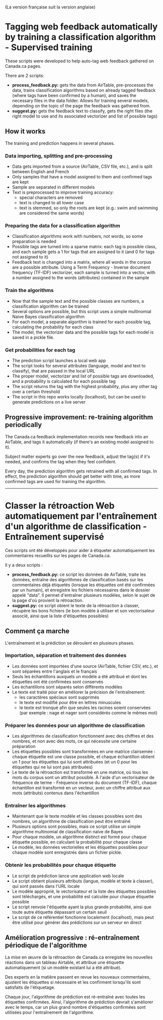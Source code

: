 (La version française suit la version anglaise)

# Tagging web feedback automatically by training a classification algorithm - Supervised training

These scripts were developed to help auto-tag web feedback gathered on Canada.ca pages.

There are 2 scripts:
- **process_feedback.py:** gets the data from AirTable, pre-processes the data, trains classification algorithms based on already tagged feedback (where tags have been confirmed by a human), and saves the necessary files in the data folder. Allows for training several models, depending on the topic of the page the feedback was gathered from.
- **suggest.py:** gets the feedback text to classify, gets the right files (the right model to use and its associated vectorizer and list of possible tags)

## How it works
The training and prediction happens in several phases.

### Data importing, splitting and pre-processing
- Data gets imported from a source (AirTable, CSV file, etc.), and is split between English and French
- Only samples that have a model assigned to them and confirmed tags are kept
- Sample are separated in different models
- Text is preprocessed to improve training accuracy:
  - special characters are removed
  - text is changed to all lower case
  - text is stemmed, so only the roots are kept (e.g.: swim and swimming are considered the same words)

### Preparing the data for a classification algorithm
- Classification algorithms work with numbers, not words, so some preparation is needed
- Possible tags are turned into a sparse matrix: each tag is possible class, and each sample gets a 1 for tags that are assigned to it (and 0 for tags not assigned to it)
- Feedback text is changed into a matrix, where all words in the corpus are a possible attribute. Using a Term Frequency - Inverse document frequency (TF-IDF) vectorizer, each sample is turned into a vector, with a number assigned to the words (attributes) contained in the sample

### Train the algorithms
- Now that the sample text and the possible classes are numbers, a classification algorithm can be trained
- Several options are possible, but this script uses a simple multinomial Naive Bayes classification algorithm
- For each model, a separate algorithm is trained for each possible tag, calculating the probability for each class
- The model, the vectorizer data and the possible tags for each model is saved in a pickle file.

### Get probabilities for each tag
- The prediction script launches a local web app
- The script looks for several attributes (language, model and text to classify), that are passed in the local URL
- The proper model, vectorizer and list of possible tags are downloaded, and a probability is calculated for each possible tag
- The script returns the tag with the highest probability, plus any other tag over a certain threshold
- The script in this repo works locally (localhost), but can be used to generate predictions on a live server


## Progressive improvement: re-training algorithm periodically

The Canada.ca feedback implementation records new feedback into an AirTable, and tags it automatically (if there's an existing model assigned to it).

Subject matter experts go over the new feedback, adjust the tag(s) if it's needed, and confirms the tag when they feel confident.

Every day, the prediction algorithm gets retrained with all confirmed tags. In effect, the prediction algorithm should get better with time, as more confirmed tags are used for training the algorithm.

***

# Classer la rétroaction Web automatiquement par l'entraînement d'un algorithme de classification - Entraînement supervisé

Ces scripts ont été développés pour aider à étiqueter automatiquement les commentaires recueillis sur les pages de Canada.ca.

Il y a deux scripts :
- **process_feedback.py:** ce script les données de AirTable, traite les données, entraîne des algorithmes de classification basés sur les commentaires déjà étiquetés (lorsque les étiquettes ont été confirmées par un humain), et enregistre les fichiers nécessaires dans le dossier appelé "data". Il permet d'entraîner plusieurs modèles, selon le sujet de la page d'où provient la rétroaction.
- **suggest.py:** ce script obient le texte de la rétroaction à classer, récupère les bons fichiers (le bon modèle à utiliser et son vectorisateur associé, ainsi que la liste d'étiquettes possibles)

## Comment ça marche
L'entraînement et la prédiction se déroulent en plusieurs phases.

### Importation, séparation et traitement des données
- Les données sont importées d'une source (AirTable, fichier CSV, etc.), et sont séparées entre l'anglais et le français
- Seuls les échantillons auxquels un modèle a été attribué et dont les étiquettes ont été confirmées sont conservés
- Les échantillons sont séparés selon différents modèles
- Le texte est traité pour en améliorer la précision de l'entraînement:
  - les caractères spéciaux sont supprimés
  - le texte est modifié pour être en lettres minuscules
  - le texte est tronqué afin que seules les racines soient conservées (par exemple : nage et nager sont considérés comme le mêmes mot)

### Préparer les données pour un algorithme de classification
- Les algorithmes de classification fonctionnent avec des chiffres et des nombres, et non avec des mots, ce qui nécessite une certaine préparation
- Les étiquettes possibles sont transformées en une matrice clairsemée : chaque étiquette est une classe possible, et chaque échantillon obtient un 1 pour les étiquettes qui lui sont attribuées (et un 0 pour les étiquettes qui ne lui sont pas attribuées)
- Le texte de la rétroaction est transformé en une matrice, où tous les mots du corpus sont un attribut possible. À l'aide d'un vectorisateur de fréquence de terme - Fréquence inverse du document (TF-IDF), chaque échantillon est transformé en un vecteur, avec un chiffre attribué aux mots (attributs) contenus dans l'échantillon

### Entraîner les algorithmes
- Maintenant que le texte modèle et les classes possibles sont des nombres, un algorithme de classification peut être entraîné
- Plusieurs options sont possibles, mais ce script utilise un simple algorithme multinomial de classification naïve de Bayes
- Pour chaque modèle, un algorithme distinct est formé pour chaque étiquette possible, en calculant la probabilité pour chaque classe
- Le modèle, les données vectorielles et les étiquettes possibles pour chaque modèle sont enregistrés dans un fichier pickle.

### Obtenir les probabilités pour chaque étiquette
- Le script de prédiction lance une application web locale
- Le script obtient plusieurs attributs (langue, modèle et texte à classer), qui sont passés dans l'URL locale
- Le modèle approprié, le vectorisateur et la liste des étiquettes possibles sont téléchargés, et une probabilité est calculée pour chaque étiquette possible
- Le script renvoie l'étiquette ayant la plus grande probabilité, ainsi que toute autre étiquette dépassant un certain seuil
- Le script de ce référentiel fonctionne localement (localhost), mais peut être utilisé pour générer des prédictions sur un serveur en direct


## Amélioration progressive : ré-entraînement périodique de l'algorithme

La mise en œuvre de la rétroaction de Canada.ca enregistre les nouvelles réactions dans un tableau Airtable, et attribue une étiquette automatiquement (si un modèle existant lui a été attribué).

Des experts en la matière passent en revue les nouveaux commentaires, ajustent les étiquettes si nécessaire et les confirment lorsqu'ils sont satisfaits de l'étiquetage.

Chaque jour, l'algorithme de prédiction est ré-entraîné avec toutes les étiquettes confirmées. Ainsi, l'algorithme de prédiction devrait s'améliorer avec le temps, car un plus grand nombre d'étiquettes confirmées sont utilisées pour l'entraînement de l'algorithme.

